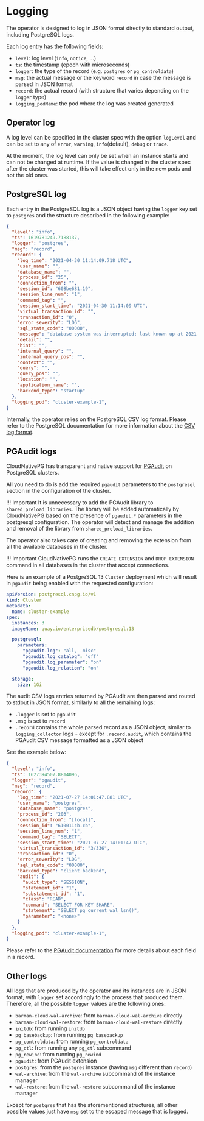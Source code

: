 # Logging

The operator is designed to log in JSON format directly to standard output,
including PostgreSQL logs.

Each log entry has the following fields:

- `level`: log level (`info`, `notice`, ...)
- `ts`: the timestamp (epoch with microseconds)
- `logger`: the type of the record (e.g. `postgres` or `pg_controldata`)
- `msg`: the actual message or the keyword `record` in case the message is parsed in JSON format
- `record`: the actual record (with structure that varies depending on the
  `logger` type)
- `logging_podName`: the pod where the log was created generated

## Operator log

A log level can be specified in the cluster spec with the option `logLevel` and
can be set to any of `error`, `warning`, `info`(default), `debug` or `trace`.

At the moment, the log level can only be set when an instance starts and can not be
changed at runtime. If the value is changed in the cluster spec after the cluster
was started, this will take effect only in the new pods and not the old ones.

## PostgreSQL log

Each entry in the PostgreSQL log is a JSON object having the `logger` key set
to `postgres` and the structure described in the following example:

```json
{
  "level": "info",
  "ts": 1619781249.7188137,
  "logger": "postgres",
  "msg": "record",
  "record": {
    "log_time": "2021-04-30 11:14:09.718 UTC",
    "user_name": "",
    "database_name": "",
    "process_id": "25",
    "connection_from": "",
    "session_id": "608be681.19",
    "session_line_num": "1",
    "command_tag": "",
    "session_start_time": "2021-04-30 11:14:09 UTC",
    "virtual_transaction_id": "",
    "transaction_id": "0",
    "error_severity": "LOG",
    "sql_state_code": "00000",
    "message": "database system was interrupted; last known up at 2021-04-30 11:14:07 UTC",
    "detail": "",
    "hint": "",
    "internal_query": "",
    "internal_query_pos": "",
    "context": "",
    "query": "",
    "query_pos": "",
    "location": "",
    "application_name": "",
    "backend_type": "startup"
  },
  "logging_pod": "cluster-example-1",
}
```

Internally, the operator relies on the PostgreSQL CSV log format. Please refer
to the PostgreSQL documentation for more information about the [CSV log
format](https://www.postgresql.org/docs/current/runtime-config-logging.html).

## PGAudit logs

CloudNativePG has transparent and native support for
[PGAudit](https://www.pgaudit.org/) on PostgreSQL clusters.

All you need to do is add the required `pgaudit` parameters to the `postgresql`
section in the configuration of the cluster.

!!! Important
    It is unnecessary to add the PGAudit library to `shared_preload_libraries`.
    The library will be added automatically by CloudNativePG based on the
    presence of `pgaudit.*` parameters in the postgresql configuration.
    The operator will detect and manage the addition and removal of the
    library from `shared_preload_libraries`.

The operator also takes care of creating and removing the extension from all
the available databases in the cluster.

!!! Important
    CloudNativePG runs the `CREATE EXTENSION` and
    `DROP EXTENSION` command in all databases in the cluster that accept
    connections.

Here is an example of a PostgreSQL 13 `Cluster` deployment which will result in
`pgaudit` being enabled with the requested configuration:

```yaml
apiVersion: postgresql.cnpg.io/v1
kind: Cluster
metadata:
  name: cluster-example
spec:
  instances: 3
  imageName: quay.io/enterprisedb/postgresql:13

  postgresql:
    parameters:
      "pgaudit.log": "all, -misc"
      "pgaudit.log_catalog": "off"
      "pgaudit.log_parameter": "on"
      "pgaudit.log_relation": "on"

  storage:
    size: 1Gi
```

The audit CSV logs entries returned by PGAudit are then parsed and routed to
stdout in JSON format, similarly to all the remaining logs:

- `.logger` is set to `pgaudit`
- `.msg` is set to `record`
- `.record` contains the whole parsed record as a JSON object, similar to
  `logging_collector` logs - except for `.record.audit`, which contains the
  PGAudit CSV message formatted as a JSON object

See the example below:

```json
{
  "level": "info",
  "ts": 1627394507.8814096,
  "logger": "pgaudit",
  "msg": "record",
  "record": {
    "log_time": "2021-07-27 14:01:47.881 UTC",
    "user_name": "postgres",
    "database_name": "postgres",
    "process_id": "203",
    "connection_from": "[local]",
    "session_id": "610011cb.cb",
    "session_line_num": "1",
    "command_tag": "SELECT",
    "session_start_time": "2021-07-27 14:01:47 UTC",
    "virtual_transaction_id": "3/336",
    "transaction_id": "0",
    "error_severity": "LOG",
    "sql_state_code": "00000",
    "backend_type": "client backend",
    "audit": {
      "audit_type": "SESSION",
      "statement_id": "1",
      "substatement_id": "1",
      "class": "READ",
      "command": "SELECT FOR KEY SHARE",
      "statement": "SELECT pg_current_wal_lsn()",
      "parameter": "<none>"
    }
  },
  "logging_pod": "cluster-example-1",
}
```

Please refer to the
[PGAudit documentation](https://github.com/pgaudit/pgaudit/blob/master/README.md#format) <!-- wokeignore:rule=master -->
for more details about each field in a record.

## Other logs

All logs that are produced by the operator and its instances are in JSON
format, with `logger` set accordingly to the process that produced them.
Therefore, all the possible `logger` values are the following ones:

- `barman-cloud-wal-archive`: from `barman-cloud-wal-archive` directly
- `barman-cloud-wal-restore`: from `barman-cloud-wal-restore` directly
- `initdb`: from running `initdb`
- `pg_basebackup`: from running `pg_basebackup`
- `pg_controldata`: from running `pg_controldata`
- `pg_ctl`: from running any `pg_ctl` subcommand
- `pg_rewind`: from running `pg_rewind`
- `pgaudit`: from PGAudit extension
- `postgres`: from the `postgres` instance (having `msg` different than `record`)
- `wal-archive`: from the `wal-archive` subcommand of the instance manager
- `wal-restore`: from the `wal-restore` subcommand of the instance manager

Except for `postgres` that has the aforementioned structures,
all other possible values just have `msg` set to the escaped message that is
logged.
